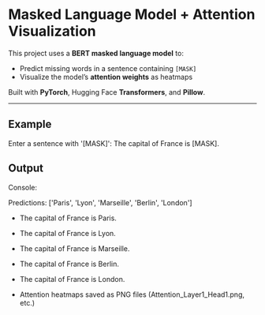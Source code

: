 # Masked Language Model + Attention Visualization

This project uses a **BERT masked language model** to:
- Predict missing words in a sentence containing `[MASK]`
- Visualize the model’s **attention weights** as heatmaps

Built with **PyTorch**, Hugging Face **Transformers**, and **Pillow**.

---

## Example
Enter a sentence with '[MASK]': The capital of France is [MASK].

## Output

Console:

Predictions: ['Paris', 'Lyon', 'Marseille', 'Berlin', 'London']
- The capital of France is Paris.
- The capital of France is Lyon.
- The capital of France is Marseille.
- The capital of France is Berlin.
- The capital of France is London.

- Attention heatmaps saved as PNG files (Attention_Layer1_Head1.png, etc.)

